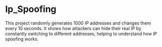 # Ip_Spoofing
This project randomly generates 1000 IP addresses and changes them every 10 seconds. It shows how attackers can hide their real IP by constantly switching to different addresses, helping to understand how IP spoofing works.
